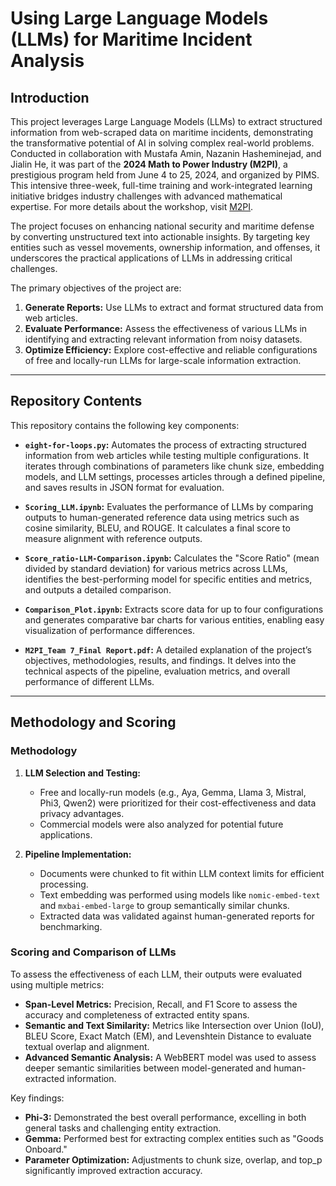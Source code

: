 # Using Large Language Models (LLMs) for Maritime Incident Analysis

## Introduction

This project leverages Large Language Models (LLMs) to extract structured information from web-scraped data on maritime incidents, demonstrating the transformative potential of AI in solving complex real-world problems. Conducted in collaboration with Mustafa Amin, Nazanin Hasheminejad, and Jialin He, it was part of the **2024 Math to Power Industry (M2PI)**, a prestigious program held from June 4 to 25, 2024, and organized by PIMS. This intensive three-week, full-time training and work-integrated learning initiative bridges industry challenges with advanced mathematical expertise. For more details about the workshop, visit [M2PI](https://m2pi.ca/2024/).

The project focuses on enhancing national security and maritime defense by converting unstructured text into actionable insights. By targeting key entities such as vessel movements, ownership information, and offenses, it underscores the practical applications of LLMs in addressing critical challenges.

The primary objectives of the project are:
1. **Generate Reports:** Use LLMs to extract and format structured data from web articles.
2. **Evaluate Performance:** Assess the effectiveness of various LLMs in identifying and extracting relevant information from noisy datasets.
3. **Optimize Efficiency:** Explore cost-effective and reliable configurations of free and locally-run LLMs for large-scale information extraction.

---

## Repository Contents

This repository contains the following key components:

- **`eight-for-loops.py`:** Automates the process of extracting structured information from web articles while testing multiple configurations. It iterates through combinations of parameters like chunk size, embedding models, and LLM settings, processes articles through a defined pipeline, and saves results in JSON format for evaluation.

- **`Scoring_LLM.ipynb`:** Evaluates the performance of LLMs by comparing outputs to human-generated reference data using metrics such as cosine similarity, BLEU, and ROUGE. It calculates a final score to measure alignment with reference outputs.

- **`Score_ratio-LLM-Comparison.ipynb`:** Calculates the "Score Ratio" (mean divided by standard deviation) for various metrics across LLMs, identifies the best-performing model for specific entities and metrics, and outputs a detailed comparison.

- **`Comparison_Plot.ipynb`:** Extracts score data for up to four configurations and generates comparative bar charts for various entities, enabling easy visualization of performance differences.

- **`M2PI_Team 7_Final Report.pdf`:** A detailed explanation of the project’s objectives, methodologies, results, and findings. It delves into the technical aspects of the pipeline, evaluation metrics, and overall performance of different LLMs.

---

## Methodology and Scoring

### Methodology

1. **LLM Selection and Testing:**  
   - Free and locally-run models (e.g., Aya, Gemma, Llama 3, Mistral, Phi3, Qwen2) were prioritized for their cost-effectiveness and data privacy advantages.
   - Commercial models were also analyzed for potential future applications.

2. **Pipeline Implementation:**  
   - Documents were chunked to fit within LLM context limits for efficient processing.  
   - Text embedding was performed using models like `nomic-embed-text` and `mxbai-embed-large` to group semantically similar chunks.  
   - Extracted data was validated against human-generated reports for benchmarking.

### Scoring and Comparison of LLMs

To assess the effectiveness of each LLM, their outputs were evaluated using multiple metrics:  

- **Span-Level Metrics:** Precision, Recall, and F1 Score to assess the accuracy and completeness of extracted entity spans.  
- **Semantic and Text Similarity:** Metrics like Intersection over Union (IoU), BLEU Score, Exact Match (EM), and Levenshtein Distance to evaluate textual overlap and alignment.  
- **Advanced Semantic Analysis:** A WebBERT model was used to assess deeper semantic similarities between model-generated and human-extracted information.

Key findings:
- **Phi-3:** Demonstrated the best overall performance, excelling in both general tasks and challenging entity extraction.  
- **Gemma:** Performed best for extracting complex entities such as "Goods Onboard."  
- **Parameter Optimization:** Adjustments to chunk size, overlap, and top_p significantly improved extraction accuracy.



